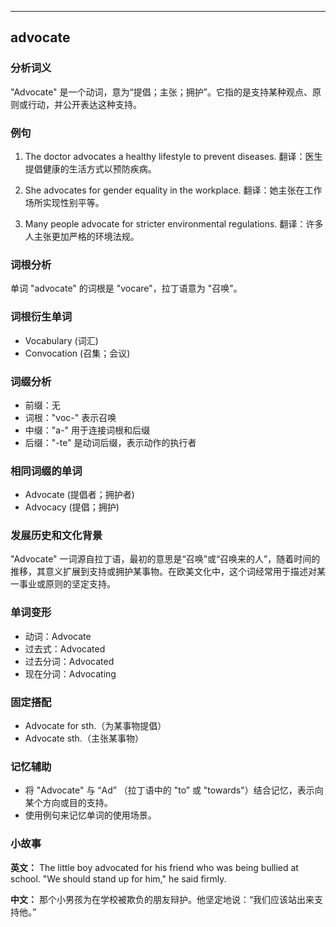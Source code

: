 
---------------
## advocate
### 分析词义
"Advocate" 是一个动词，意为“提倡；主张；拥护”。它指的是支持某种观点、原则或行动，并公开表达这种支持。

### 例句
1. The doctor advocates a healthy lifestyle to prevent diseases.
   翻译：医生提倡健康的生活方式以预防疾病。

2. She advocates for gender equality in the workplace.
   翻译：她主张在工作场所实现性别平等。

3. Many people advocate for stricter environmental regulations.
   翻译：许多人主张更加严格的环境法规。

### 词根分析
单词 "advocate" 的词根是 "vocare"，拉丁语意为 "召唤"。

### 词根衍生单词
- Vocabulary (词汇)
- Convocation (召集；会议)

### 词缀分析
- 前缀：无
- 词根："voc-" 表示召唤
- 中缀："a-" 用于连接词根和后缀
- 后缀："-te" 是动词后缀，表示动作的执行者

### 相同词缀的单词
- Advocate (提倡者；拥护者)
- Advocacy (提倡；拥护)

### 发展历史和文化背景
"Advocate" 一词源自拉丁语，最初的意思是“召唤”或“召唤来的人”，随着时间的推移，其意义扩展到支持或拥护某事物。在欧美文化中，这个词经常用于描述对某一事业或原则的坚定支持。

### 单词变形
- 动词：Advocate
- 过去式：Advocated
- 过去分词：Advocated
- 现在分词：Advocating

### 固定搭配
- Advocate for sth.（为某事物提倡）
- Advocate sth.（主张某事物）

### 记忆辅助
- 将 "Advocate" 与 “Ad” （拉丁语中的 "to” 或 "towards"）结合记忆，表示向某个方向或目的支持。
- 使用例句来记忆单词的使用场景。

### 小故事
**英文：** 
The little boy advocated for his friend who was being bullied at school. "We should stand up for him," he said firmly.

**中文：**
那个小男孩为在学校被欺负的朋友辩护。他坚定地说：“我们应该站出来支持他。”

